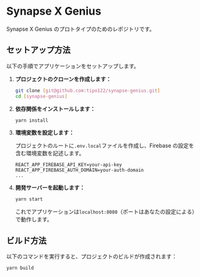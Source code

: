 # Synapse X Genius

Synapse X Genius のプロトタイプのためのレポジトリです。

## セットアップ方法

以下の手順でアプリケーションをセットアップします。

1. **プロジェクトのクローンを作成します：**

   ```bash
   git clone [git@github.com:tipo122/synapse-genius.git]
   cd [synapse-genius]
   ```

1. **依存関係をインストールします：**

   ```bash
   yarn install
   ```

1. **環境変数を設定します：**

   プロジェクトのルートに`.env.local`ファイルを作成し、Firebase の設定を含む環境変数を記述します。

   ```
   REACT_APP_FIREBASE_API_KEY=your-api-key
   REACT_APP_FIREBASE_AUTH_DOMAIN=your-auth-domain
   ...
   ```

1. **開発サーバーを起動します：**

   ```bash
   yarn start
   ```

   これでアプリケーションは`localhost:8080`（ポートはあなたの設定による）で動作します。

## ビルド方法

以下のコマンドを実行すると、プロジェクトのビルドが作成されます：

```bash
yarn build
```
